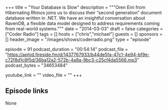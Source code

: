 +++
title = "Your Database is Slow"
description = """Oren Eini from Hibernating Rhinos joins us to discuss their “second generation” document database written in .NET.   We have an insightful conversation about RavenDB, a flexible data model designed to address requirements coming from real-world systems."""
date = "2014-03-03"
draft = false
categories = ["Coder Radio"]
tags = []
hosts = ["chris","michael"]
guests = []
sponsors = []
header_image = "/images/shows/coderradio.png"
type = "episode"

episode = 91
podcast_duration = "00:54:14"
podcast_file = "https://aphid.fireside.fm/d/1437767933/b44de5fa-47c1-4e94-bf9e-c72f8d1c8f5d/36ba12a2-572b-4a8a-9bc3-c25cf4da5566.mp3"
podcast_bytes = "34653484"

youtube_link = ""
video_file = ""
+++

## Episode links

None

